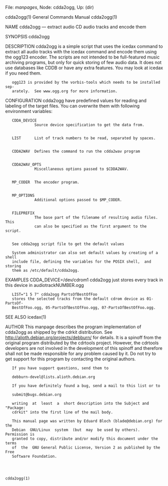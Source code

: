 File: *manpages*,  Node: cdda2ogg,  Up: (dir)

cdda2ogg(1)                 General Commands Manual                cdda2ogg(1)



NAME
       cdda2ogg — extract audio CD audio tracks and encode them

SYNOPSIS
       cdda2ogg

DESCRIPTION
       cdda2ogg  is  a simple script that uses the icedax <fileprefix> command
       to extract all audio tracks with the icedax  <fileprefix>  command  and
       encode  them  using the ogg123 encoder. The scripts are not intended to
       be full-featured music archiving programs, but only for  quick  storing
       of  few  audio  data.   It does not use databases like CDDB or have any
       extra features. You may look at icedax if you need them.

       ogg123 is provided by the vorbis-tools which needs to be installed sep‐
       arately.  See www.ogg.org for more information.


CONFIGURATION
       cdda2ogg  have predefined values for reading and labeling of the target
       files.  You can overwrite them with following environment variables:


       CDDA_DEVICE
                 Source device specification to get the data from.


       LIST      List of track numbers to be read, separated by spaces.


       CDDA2WAV  Defines the command to run the cdda2wav program


       CDDA2WAV_OPTS
                 Miscellaneous options passed to $CDDA2WAV.


       MP_CODER  The encoder program.


       MP_OPTIONS
                 Additional options passed to $MP_CODER.


       FILEPREFIX
                 The base part of the filename of resulting audio files.  This
                 can also be specified as the first argument to the script.


       See cdda2ogg script file to get the default values

       System administrator can also set default values by creating of a shell
       include file, defining the variables for the POSIX shell,  and  storing
       them as /etc/default/cdda2ogg.

EXAMPLES
       CDDA_DEVICE=/dev/cdrom1 cdda2ogg
       just stores every track in this device in audiotrackNUMBER.ogg

       LIST="1 5 7" cdda2ogg PartsOfBestOfFoo
       stores the selected tracks from the default cdrom device as 01-PartsOf‐
       BestOfFoo.ogg, 05-PartsOfBestOfFoo.ogg, 07-PartsOfBestOfFoo.ogg.


SEE ALSO
       icedax(1)

AUTHOR
       This manpage  describes  the  program  implementation  of  cdda2ogg  as
       shipped        by        the       cdrkit       distribution.       See
       http://alioth.debian.org/projects/debburn/ for details. It is a spinoff
       from the original program distributed by the cdrtools project. However,
       the cdrtools developers are not involved in  the  development  of  this
       spinoff  and  therefore  shall  not be made responsible for any problem
       caused by it. Do not try to get support for this program by  contacting
       the original authors.

       If you have support questions, send them to

       debburn-devel@lists.alioth.debian.org

       If you have definitely found a bug, send a mail to this list or to

       submit@bugs.debian.org

       writing  at  least  a  short description into the Subject and "Package:
       cdrkit" into the first line of the mail body.

       This manual page was written by Eduard Bloch (blade@debian.org) for the
       Debian  GNU/Linux  system  (but  may  be used by others). Permission is
       granted to copy, distribute and/or modify this document under the terms
       of  the  GNU General Public License, Version 2 as published by the Free
       Software Foundation.



                                                                   cdda2ogg(1)
